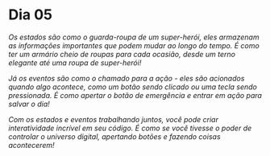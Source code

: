 # Dia 05

_Os estados são como o guarda-roupa de um super-herói, eles armazenam as informações importantes que podem mudar ao longo do tempo. É como ter um armário cheio de roupas para cada ocasião, desde um terno elegante até uma roupa de super-herói!_

_Já os eventos são como o chamado para a ação - eles são acionados quando algo acontece, como um botão sendo clicado ou uma tecla sendo pressionada. É como apertar o botão de emergência e entrar em ação para salvar o dia!_

_Com os estados e eventos trabalhando juntos, você pode criar interatividade incrível em seu código. É como se você tivesse o poder de controlar o universo digital, apertando botões e fazendo coisas acontecerem!_